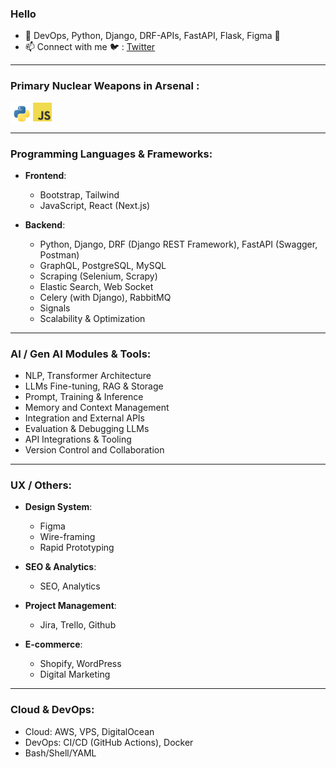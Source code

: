 ### Hello

- 🔭 DevOps, Python, Django, DRF-APIs, FastAPI, Flask, Figma 👋
- 📫 Connect with me 🐦 : [Twitter](https://twitter.com/sachinhep)   
<!-- - 🌱 Learning things that are interesting + complex (but not boring or slow) -->
  
<!-- - 🎉 Two profitable e-com web portals (Laravel) - 3 Years. -->
<!-- - 📫 How to reach me: [Twitter](https://twitter.com/sachinhep) [Instagram](https://www.instagram.com/sachinology_/) -->

---

### Primary Nuclear Weapons in Arsenal :

<img align="left" alt="Python" width="36px" src="https://raw.githubusercontent.com/github/explore/80688e429a7d4ef2fca1e82350fe8e3517d3494d/topics/python/python.png" />
<img align="left" alt="JavaScript" width="30px" src="https://raw.githubusercontent.com/github/explore/80688e429a7d4ef2fca1e82350fe8e3517d3494d/topics/javascript/javascript.png" />

<br />
<br />

---

### Programming Languages & Frameworks:

- **Frontend**:
  - Bootstrap, Tailwind
  - JavaScript, React (Next.js)

- **Backend**:
  - Python, Django, DRF (Django REST Framework), FastAPI (Swagger, Postman)
  - GraphQL, PostgreSQL, MySQL
  - Scraping (Selenium, Scrapy)
  - Elastic Search, Web Socket
  - Celery (with Django), RabbitMQ
  - Signals
  - Scalability & Optimization

---

### AI / Gen AI Modules & Tools:

- NLP, Transformer Architecture
- LLMs Fine-tuning, RAG & Storage
- Prompt, Training & Inference
- Memory and Context Management
- Integration and External APIs
- Evaluation & Debugging LLMs
- API Integrations & Tooling
- Version Control and Collaboration

---

### UX / Others:

- **Design System**:
  - Figma
  - Wire-framing
  - Rapid Prototyping

- **SEO & Analytics**:
  - SEO, Analytics

- **Project Management**:
  - Jira, Trello, Github

- **E-commerce**:
  - Shopify, WordPress
  - Digital Marketing

---

### Cloud & DevOps:

- Cloud: AWS, VPS, DigitalOcean
- DevOps: CI/CD (GitHub Actions), Docker
- Bash/Shell/YAML

